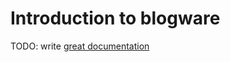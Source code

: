 # Introduction to blogware

TODO: write [great documentation](http://jacobian.org/writing/what-to-write/)
